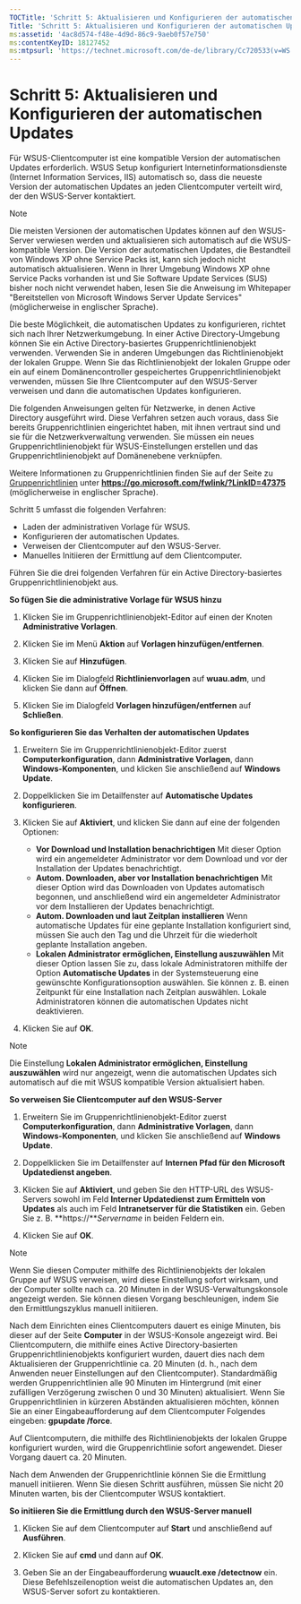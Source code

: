 ```yaml
---
TOCTitle: 'Schritt 5: Aktualisieren und Konfigurieren der automatischen Updates'
Title: 'Schritt 5: Aktualisieren und Konfigurieren der automatischen Updates'
ms:assetid: '4ac8d574-f48e-4d9d-86c9-9aeb0f57e750'
ms:contentKeyID: 18127452
ms:mtpsurl: 'https://technet.microsoft.com/de-de/library/Cc720533(v=WS.10)'
---
```


Schritt 5: Aktualisieren und Konfigurieren der automatischen Updates
====================================================================

Für WSUS-Clientcomputer ist eine kompatible Version der automatischen Updates erforderlich. WSUS Setup konfiguriert Internetinformationsdienste (Internet Information Services, IIS) automatisch so, dass die neueste Version der automatischen Updates an jeden Clientcomputer verteilt wird, der den WSUS-Server kontaktiert.

> [!NOTE]
> Die meisten Versionen der automatischen Updates können auf den WSUS-Server verwiesen werden und aktualisieren sich automatisch auf die WSUS-kompatible Version. Die Version der automatischen Updates, die Bestandteil von Windows XP ohne Service Packs ist, kann sich jedoch nicht automatisch aktualisieren. Wenn in Ihrer Umgebung Windows XP ohne Service Packs vorhanden ist und Sie Software Update Services (SUS) bisher noch nicht verwendet haben, lesen Sie die Anweisung im Whitepaper "Bereitstellen von Microsoft Windows Server Update Services" (möglicherweise in englischer Sprache). 

Die beste Möglichkeit, die automatischen Updates zu konfigurieren, richtet sich nach Ihrer Netzwerkumgebung. In einer Active Directory-Umgebung können Sie ein Active Directory-basiertes Gruppenrichtlinienobjekt verwenden. Verwenden Sie in anderen Umgebungen das Richtlinienobjekt der lokalen Gruppe. Wenn Sie das Richtlinienobjekt der lokalen Gruppe oder ein auf einem Domänencontroller gespeichertes Gruppenrichtlinienobjekt verwenden, müssen Sie Ihre Clientcomputer auf den WSUS-Server verweisen und dann die automatischen Updates konfigurieren.

Die folgenden Anweisungen gelten für Netzwerke, in denen Active Directory ausgeführt wird. Diese Verfahren setzen auch voraus, dass Sie bereits Gruppenrichtlinien eingerichtet haben, mit ihnen vertraut sind und sie für die Netzwerkverwaltung verwenden. Sie müssen ein neues Gruppenrichtlinienobjekt für WSUS-Einstellungen erstellen und das Gruppenrichtlinienobjekt auf Domänenebene verknüpfen.

Weitere Informationen zu Gruppenrichtlinien finden Sie auf der Seite zu [Gruppenrichtlinien](https://go.microsoft.com/fwlink/?linkid=47375) unter **https://go.microsoft.com/fwlink/?LinkID=47375** (möglicherweise in englischer Sprache).

Schritt 5 umfasst die folgenden Verfahren:

-   Laden der administrativen Vorlage für WSUS.
-   Konfigurieren der automatischen Updates.
-   Verweisen der Clientcomputer auf den WSUS-Server.
-   Manuelles Initiieren der Ermittlung auf dem Clientcomputer.

Führen Sie die drei folgenden Verfahren für ein Active Directory-basiertes Gruppenrichtlinienobjekt aus.

**So fügen Sie die administrative Vorlage für WSUS hinzu**
1.  Klicken Sie im Gruppenrichtlinienobjekt-Editor auf einen der Knoten **Administrative Vorlagen**.

2.  Klicken Sie im Menü **Aktion** auf **Vorlagen hinzufügen/entfernen**.

3.  Klicken Sie auf **Hinzufügen**.

4.  Klicken Sie im Dialogfeld **Richtlinienvorlagen** auf **wuau.adm**, und klicken Sie dann auf **Öffnen**.

5.  Klicken Sie im Dialogfeld **Vorlagen hinzufügen/entfernen** auf **Schließen**.

**So konfigurieren Sie das Verhalten der automatischen Updates**
1.  Erweitern Sie im Gruppenrichtlinienobjekt-Editor zuerst **Computerkonfiguration**, dann **Administrative Vorlagen**, dann **Windows-Komponenten**, und klicken Sie anschließend auf **Windows Update**.

2.  Doppelklicken Sie im Detailfenster auf **Automatische Updates konfigurieren**.

3.  Klicken Sie auf **Aktiviert**, und klicken Sie dann auf eine der folgenden Optionen:

    -   **Vor Download und Installation benachrichtigen** Mit dieser Option wird ein angemeldeter Administrator vor dem Download und vor der Installation der Updates benachrichtigt.
    -   **Autom. Downloaden, aber vor Installation benachrichtigen** Mit dieser Option wird das Downloaden von Updates automatisch begonnen, und anschließend wird ein angemeldeter Administrator vor dem Installieren der Updates benachrichtigt.
    -   **Autom. Downloaden und laut Zeitplan installieren** Wenn automatische Updates für eine geplante Installation konfiguriert sind, müssen Sie auch den Tag und die Uhrzeit für die wiederholt geplante Installation angeben.
    -   **Lokalen Administrator ermöglichen, Einstellung auszuwählen** Mit dieser Option lassen Sie zu, dass lokale Administratoren mithilfe der Option **Automatische Updates** in der Systemsteuerung eine gewünschte Konfigurationsoption auswählen. Sie können z. B. einen Zeitpunkt für eine Installation nach Zeitplan auswählen. Lokale Administratoren können die automatischen Updates nicht deaktivieren.

4.  Klicken Sie auf **OK**.

> [!NOTE]
> Die Einstellung **Lokalen Administrator ermöglichen, Einstellung auszuwählen** wird nur angezeigt, wenn die automatischen Updates sich automatisch auf die mit WSUS kompatible Version aktualisiert haben. 

**So verweisen Sie Clientcomputer auf den WSUS-Server**
1.  Erweitern Sie im Gruppenrichtlinienobjekt-Editor zuerst **Computerkonfiguration**, dann **Administrative Vorlagen**, dann **Windows-Komponenten**, und klicken Sie anschließend auf **Windows Update**.

2.  Doppelklicken Sie im Detailfenster auf **Internen Pfad für den Microsoft Updatedienst angeben**.

3.  Klicken Sie auf **Aktiviert**, und geben Sie den HTTP-URL des WSUS-Servers sowohl im Feld **Interner Updatedienst zum Ermitteln von Updates** als auch im Feld **Intranetserver für die Statistiken** ein. Geben Sie z. B. **https://***Servername* in beiden Feldern ein.

4.  Klicken Sie auf **OK**.

> [!NOTE]
> Wenn Sie diesen Computer mithilfe des Richtlinienobjekts der lokalen Gruppe auf WSUS verweisen, wird diese Einstellung sofort wirksam, und der Computer sollte nach ca. 20 Minuten in der WSUS-Verwaltungskonsole angezeigt werden. Sie können diesen Vorgang beschleunigen, indem Sie den Ermittlungszyklus manuell initiieren. 

Nach dem Einrichten eines Clientcomputers dauert es einige Minuten, bis dieser auf der Seite **Computer** in der WSUS-Konsole angezeigt wird. Bei Clientcomputern, die mithilfe eines Active Directory-basierten Gruppenrichtlinienobjekts konfiguriert wurden, dauert dies nach dem Aktualisieren der Gruppenrichtlinie ca. 20 Minuten (d. h., nach dem Anwenden neuer Einstellungen auf den Clientcomputer). Standardmäßig werden Gruppenrichtlinien alle 90 Minuten im Hintergrund (mit einer zufälligen Verzögerung zwischen 0 und 30 Minuten) aktualisiert. Wenn Sie Gruppenrichtlinien in kürzeren Abständen aktualisieren möchten, können Sie an einer Eingabeaufforderung auf dem Clientcomputer Folgendes eingeben: **gpupdate /force**.

Auf Clientcomputern, die mithilfe des Richtlinienobjekts der lokalen Gruppe konfiguriert wurden, wird die Gruppenrichtlinie sofort angewendet. Dieser Vorgang dauert ca. 20 Minuten.

Nach dem Anwenden der Gruppenrichtlinie können Sie die Ermittlung manuell initiieren. Wenn Sie diesen Schritt ausführen, müssen Sie nicht 20 Minuten warten, bis der Clientcomputer WSUS kontaktiert.

**So initiieren Sie die Ermittlung durch den WSUS-Server manuell**
1.  Klicken Sie auf dem Clientcomputer auf **Start** und anschließend auf **Ausführen**.

2.  Klicken Sie auf **cmd** und dann auf **OK**.

3.  Geben Sie an der Eingabeaufforderung **wuauclt.exe /detectnow** ein. Diese Befehlszeilenoption weist die automatischen Updates an, den WSUS-Server sofort zu kontaktieren.
